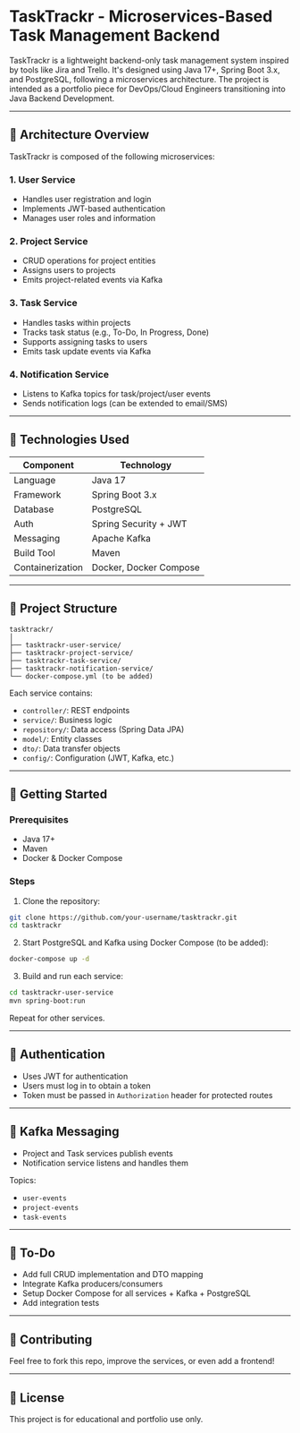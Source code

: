 
# TaskTrackr - Microservices-Based Task Management Backend

TaskTrackr is a lightweight backend-only task management system inspired by tools like Jira and Trello. It's designed using Java 17+, Spring Boot 3.x, and PostgreSQL, following a microservices architecture. The project is intended as a portfolio piece for DevOps/Cloud Engineers transitioning into Java Backend Development.

---

## 🧩 Architecture Overview

TaskTrackr is composed of the following microservices:

### 1. **User Service**
- Handles user registration and login
- Implements JWT-based authentication
- Manages user roles and information

### 2. **Project Service**
- CRUD operations for project entities
- Assigns users to projects
- Emits project-related events via Kafka

### 3. **Task Service**
- Handles tasks within projects
- Tracks task status (e.g., To-Do, In Progress, Done)
- Supports assigning tasks to users
- Emits task update events via Kafka

### 4. **Notification Service**
- Listens to Kafka topics for task/project/user events
- Sends notification logs (can be extended to email/SMS)

---

## 🔧 Technologies Used

| Component     | Technology       |
|---------------|------------------|
| Language      | Java 17          |
| Framework     | Spring Boot 3.x  |
| Database      | PostgreSQL       |
| Auth          | Spring Security + JWT |
| Messaging     | Apache Kafka     |
| Build Tool    | Maven            |
| Containerization | Docker, Docker Compose |

---

## 📁 Project Structure

```
tasktrackr/
│
├── tasktrackr-user-service/
├── tasktrackr-project-service/
├── tasktrackr-task-service/
├── tasktrackr-notification-service/
└── docker-compose.yml (to be added)
```

Each service contains:
- `controller/`: REST endpoints
- `service/`: Business logic
- `repository/`: Data access (Spring Data JPA)
- `model/`: Entity classes
- `dto/`: Data transfer objects
- `config/`: Configuration (JWT, Kafka, etc.)

---

## 🚀 Getting Started

### Prerequisites
- Java 17+
- Maven
- Docker & Docker Compose

### Steps

1. Clone the repository:
```bash
git clone https://github.com/your-username/tasktrackr.git
cd tasktrackr
```

2. Start PostgreSQL and Kafka using Docker Compose (to be added):
```bash
docker-compose up -d
```

3. Build and run each service:
```bash
cd tasktrackr-user-service
mvn spring-boot:run
```

Repeat for other services.

---

## 🔐 Authentication

- Uses JWT for authentication
- Users must log in to obtain a token
- Token must be passed in `Authorization` header for protected routes

---

## 📩 Kafka Messaging

- Project and Task services publish events
- Notification service listens and handles them

Topics:
- `user-events`
- `project-events`
- `task-events`

---

## 📌 To-Do

- Add full CRUD implementation and DTO mapping
- Integrate Kafka producers/consumers
- Setup Docker Compose for all services + Kafka + PostgreSQL
- Add integration tests

---

## 🧠 Contributing

Feel free to fork this repo, improve the services, or even add a frontend!

---

## 📄 License

This project is for educational and portfolio use only.
